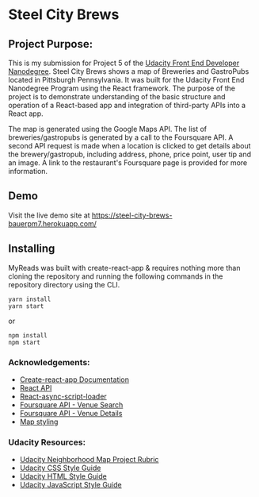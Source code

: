 # Steel City Brews


## Project Purpose:

This is my submission for Project 5 of the [Udacity Front End Developer 
Nanodegree](https://www.udacity.com/course/front-end-web-developer-nanodegree--nd001). Steel City Brews shows a map of Breweries and GastroPubs located in Pittsburgh Pennsylvania.   It was built for the Udacity Front End Nanodegree Program using the React framework. The purpose of the project is to demonstrate understanding of the basic structure and operation of a React-based app and integration of third-party APIs into a React app.

The map is generated using the Google Maps API.  The list of breweries/gastropubs is generated by a call to the Foursquare API. A second API request is made when a location is clicked to get details about the brewery/gastropub, including address, phone, price point, user tip and an image. A link to the restaurant's Foursquare page is provided for more information.

## Demo

Visit the live demo site at https://steel-city-brews-bauerpm7.herokuapp.com/


## Installing
MyReads was built with create-react-app & requires nothing more than cloning the
repository and running the following commands in the repository directory using
the CLI.

```
yarn install
yarn start
```

or

```
npm install
npm start
```


### Acknowledgements:
* [Create-react-app Documentation](https://github.com/facebookincubator/create-react-app)
* [React API](https://facebook.github.io/react/docs/react-api.html)
* [React-async-script-loader](https://www.npmjs.com/package/react-async-script-loader)
* [Foursquare API - Venue Search](https://developer.foursquare.com/docs/api/venues/search)
* [Foursquare API - Venue Details](https://developer.foursquare.com/docs/api/venues/details)
* [Map styling](https://developers.google.com/maps/documentation/javascript/styling)


### Udacity Resources:
* [Udacity Neighborhood Map Project Rubric](https://review.udacity.com/#!/rubrics/1351/view)
* [Udacity CSS Style Guide](http://udacity.github.io/frontend-nanodegree-styleguide/css.html)
* [Udacity HTML Style Guide](http://udacity.github.io/frontend-nanodegree-styleguide/index.html)
* [Udacity JavaScript Style Guide](http://udacity.github.io/frontend-nanodegree-styleguide/javascript.html)